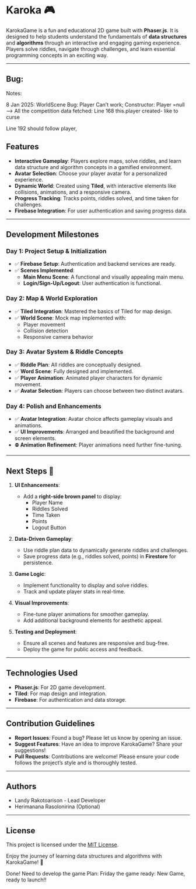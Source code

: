 
# Karoka 🎮

KarokaGame is a fun and educational 2D game built with **Phaser.js**. It is designed to help students understand the fundamentals of **data structures** and **algorithms** through an interactive and engaging gaming experience. Players solve riddles, navigate through challenges, and learn essential programming concepts in an exciting way.

---
## Bug:
Notes: 

8 Jan 2025:
WorldScene Bug: Player Can’t work;
Constructor: Player =null
—> All the competition data fetched:
Line 168 this.player created- like to curse

Line 192 should follow player,

## Features

- **Interactive Gameplay**: Players explore maps, solve riddles, and learn data structure and algorithm concepts in a gamified environment.
- **Avatar Selection**: Choose your player avatar for a personalized experience.
- **Dynamic World**: Created using **Tiled**, with interactive elements like collisions, animations, and a responsive camera.
- **Progress Tracking**: Tracks points, riddles solved, and time taken for challenges.
- **Firebase Integration**: For user authentication and saving progress data.

---

## Development Milestones

### **Day 1: Project Setup & Initialization**
- ✅ **Firebase Setup**: Authentication and backend services are ready.
- ✅ **Scenes Implemented**:
  - **Main Menu Scene**: A functional and visually appealing main menu.
  - **Login/Sign-Up/Logout**: User authentication is functional.

### **Day 2: Map & World Exploration**
- ✅ **Tiled Integration**: Mastered the basics of Tiled for map design.
- ✅ **World Scene**: Mock map implemented with:
  - Player movement
  - Collision detection
  - Responsive camera behavior

### **Day 3: Avatar System & Riddle Concepts**
- ✅ **Riddle Plan**: All riddles are conceptually designed.
- ✅ **Word Scene**: Fully designed and implemented.
- ✅ **Player Animation**: Animated player characters for dynamic movement.
- ✅ **Avatar Selection**: Players can choose between two distinct avatars.

### **Day 4: Polish and Enhancements**
- ✅ **Avatar Integration**: Avatar choice affects gameplay visuals and animations.
- ✅ **UI Improvements**: Arranged and beautified the background and screen elements.
- ⛔ **Animation Refinement**: Player animations need further fine-tuning.

---

## Next Steps 🚀

1. **UI Enhancements**:
   - Add a **right-side brown panel** to display:
     - Player Name
     - Riddles Solved
     - Time Taken
     - Points
     - Logout Button

2. **Data-Driven Gameplay**:
   - Use riddle plan data to dynamically generate riddles and challenges.
   - Save progress data (e.g., riddles solved, points) in **Firestore** for persistence.

3. **Game Logic**:
   - Implement functionality to display and solve riddles.
   - Track and update player stats in real-time.

4. **Visual Improvements**:
   - Fine-tune player animations for smoother gameplay.
   - Add additional background elements for aesthetic appeal.

5. **Testing and Deployment**:
   - Ensure all scenes and features are responsive and bug-free.
   - Deploy the game for public access and feedback.

---

## Technologies Used

- **Phaser.js**: For 2D game development.
- **Tiled**: For map design and integration.
- **Firebase**: For authentication and data storage.

---

## Contribution Guidelines

- **Report Issues**: Found a bug? Please let us know by opening an issue.
- **Suggest Features**: Have an idea to improve KarokaGame? Share your suggestions!
- **Pull Requests**: Contributions are welcome! Please ensure your code follows the project’s style and is thoroughly tested.

---

## Authors

- Landy Rakotoarison - Lead Developer
- Herimanana Rasolonirina (Optional)

---

## License

This project is licensed under the [MIT License](LICENSE).

Enjoy the journey of learning data structures and algorithms with KarokaGame! 🌟

Done!
Need to develop the game
Plan: Friday the game ready: New Game, ready to launch!!
